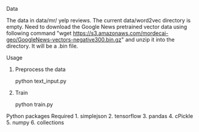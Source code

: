 Data

The data in data/mr/ yelp reviews.
The current data/word2vec directory is empty. Need to download the Google News pretrained vector data using following command "wget https://s3.amazonaws.com/mordecai-geo/GoogleNews-vectors-negative300.bin.gz" and unzip it into the directory. It will be a .bin file.

Usage

1. Preprocess the data

	python text_input.py

2. Train

	python train.py

Python packages Required
	1. simplejson
	2. tensorflow
	3. pandas
	4. cPickle
	5. numpy
	6. collections
